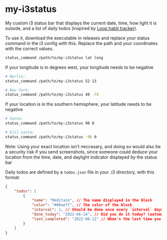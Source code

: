# my-i3status

My custom i3 status bar that displays the current date, time, how light it is outside, and a list of daily todos (inspired by [Loop habit tracker](https://loophabits.org/)).

To use it, download the executable in releases and replace your status command in the i3 config with this. Replace the path and your coordinates with the correct values.
```sh
status_command /path/to/my-i3status lat long
```

If your longitude is in degrees west, your longitude needs to be negative
```sh
# Berlin:
status_command /path/to/my-i3status 52 13

# New York:
status_command /path/to/my-i3status 40 -74
```

If your location is in the southern hemisphere, your latitude needs to be negative
```sh
# Santa:
status_command /path/to/my-i3status 90 0

# Evil santa:
status_command /path/to/my-i3status -90 0
```

Note: Using your exact location isn't neccesary, and doing so would also be a security risk if you send screenshots, since someone could deduce your location from the time, date, and daylight indicator displayed by the status bar

Daily todos are defined by a `todos.json` file in your .i3 directory, with this format:

```json
{
    "todos": [
        {
            "name": "Meditate", // The name displayed in the block
            "color": "#00aeff", // The color of the block
            "interval": 2, // Should be done once every `interval` days
            "done_today": "2022-06-14", // Did you do it today? (automatically set by the program)
            "last_completed": "2022-06-12" // When's the last time you did it? (automatically set by the program)
        }
    ]
}
```
